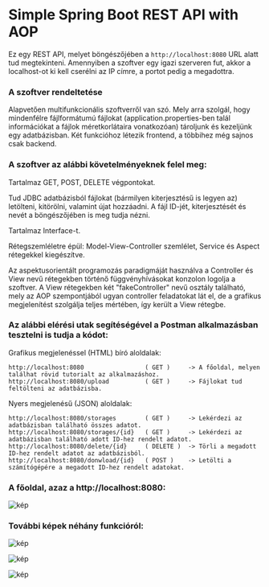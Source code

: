 # Simple Spring Boot REST API with AOP

Ez egy REST API, melyet böngészőjében a ```http://localhost:8080``` URL alatt tud megtekinteni.
Amennyiben a szoftver egy igazi szerveren fut, akkor a localhost-ot ki kell cserélni az IP címre, a portot pedig a megadottra.

### A szoftver rendeltetése
Alapvetően multifunkcionális szoftverről van szó. Mely arra szolgál, hogy mindenfélre fájlformátumú fájlokat (application.properties-ben talál információkat a fájlok méretkorlátaira vonatkozóan) tároljunk és kezeljünk egy adatbázisban. Két funkcióhoz létezik frontend, a többihez még sajnos csak backend.

### A szoftver az alábbi követelményeknek felel meg:
Tartalmaz GET, POST, DELETE végpontokat.

Tud JDBC adatbázisból fájlokat (bármilyen kiterjesztésű is legyen az) letölteni, kitörölni, valamint újat hozzáadni.
A fájl ID-jét, kiterjesztését és nevét a böngészőjében is meg tudja nézni.

Tartalmaz Interface-t. 

Rétegszemléletre épül: Model-View-Controller szemlélet, Service és Aspect rétegekkel kiegészítve.

Az aspektusorientált programozás paradigmáját használva a Controller és View nevű rétegekben történő függvényhívásokat konzolon logolja a szoftver. A View rétegekben két "fakeController" nevű osztály található, mely az AOP szempontjából ugyan controller feladatokat lát el, de a grafikus megjelenítést szolgálja teljes mértében, így került a View rétegbe.

### Az alábbi elérési utak segítéségével a Postman alkalmazásban tesztelni is tudja a kódot:

Grafikus megjelenéssel (HTML) bíró aloldalak:
```
http://localhost:8080                 ( GET )     -> A főoldal, melyen találhat rövid tutorialt az alkalmazáshoz.
http://localhost:8080/upload          ( GET )     -> Fájlokat tud feltölteni az adatbázisba.
```
Nyers megjelenésű (JSON) aloldalak:
```
http://localhost:8080/storages        ( GET )     -> Lekérdezi az adatbázisban található összes adatot.
http://localhost:8080/storages/{id}   ( GET )     -> Lekérdezi az adatbázisban található adott ID-hez rendelt adatot.
http://localhost:8080/delete/{id}     ( DELETE )  -> Törli a megadott ID-hez rendelt adatot az adatbázisból.
http://localhost:8080/donwload/{id}   ( POST )    -> Letölti a számítógépére a megadott ID-hez rendelt adatokat.
```
### A főoldal, azaz a http://localhost:8080:

![kép](https://user-images.githubusercontent.com/69594158/201531476-75dbd277-9d29-4215-9376-0bd1c1e8f417.png)

### További képek néhány funkcióról:

![kép](https://user-images.githubusercontent.com/69594158/201531689-90633eb3-4a48-44f8-8fa8-3142f991c9f7.png)

![kép](https://user-images.githubusercontent.com/69594158/201531712-09bd738c-1be8-4b30-be40-c83e59b83721.png)

![kép](https://user-images.githubusercontent.com/69594158/201531757-e9807096-188e-422b-bf18-227cc2db65f6.png)
